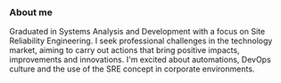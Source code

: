 <!--
### Hi there 👋
**LucasRejanio/LucasRejanio** is a ✨ _special_ ✨ repository because its `README.md` (this file) appears on your GitHub profile.

Here are some ideas to get you started:

- 🔭 I’m currently working on ...
- 🌱 I’m currently learning ...
- 👯 I’m looking to collaborate on ...
- 🤔 I’m looking for help with ...
- 💬 Ask me about ...
- 📫 How to reach me: ...
- 😄 Pronouns: ...
- ⚡ Fun fact: ...
-->
<!-- 
# Hi, I'm Lucas! -->
<!-- [![Github Badge](https://img.shields.io/badge/-Github-000?style=flat-square&logo=Github&logoColor=white&link=https://github.com/LucasRejanio)](https://github.com/LucasRejanio) -->
<!-- [![Linkedin Badge](https://img.shields.io/badge/-LinkedIn-blue?style=flat-square&logo=Linkedin&logoColor=white&link=https://www.linkedin.com/in/lucasrejanio/)](https://www.linkedin.com/in/lucasrejanio/) -->
<!--
<img align="right" src="https://raw.githubusercontent.com/MicaelliMedeiros/micaellimedeiros/master/image/computer-illustration.png" width="350"/>
-->
### About me

Graduated in Systems Analysis and Development with a focus on Site Reliability Engineering. I seek professional challenges in the technology market, aiming to carry out actions that bring positive impacts, improvements and innovations. I'm excited about automations, DevOps culture and the use of the SRE concept in corporate environments.

<!-- - Currently Site Reliability Engineer and DevOps working at Enjoei -->

<!-- ------- -->
<!-- ### **View my stats on Github** -->

<!-- ![Anurag's GitHub stats](https://github-readme-stats.vercel.app/api?username=LucasRejanio&count_private=true&show_icons=true&theme=dracula) -->
<!-- ![Anurag's GitHub stats](https://github-readme-stats.vercel.app/api?username=LucasRejanio&count_private=true&show_icons=true&theme=midnight-purple) -->
                              
<!-- --------
**Languages and Tools:**

<img alt="Python" src="https://img.shields.io/badge/python%20-%2314354C.svg?&style=for-the-badge&logo=python&logoColor=white"/> <img alt="AWS" src="https://img.shields.io/badge/AWS%20-%23FF9900.svg?&style=for-the-badge&logo=amazon-aws&logoColor=white"/> <img alt="Docker" src="https://img.shields.io/badge/docker%20-%230db7ed.svg?&style=for-the-badge&logo=docker&logoColor=white"/> <img alt="GitHub Actions" src="https://img.shields.io/badge/github%20actions%20-%232671E5.svg?&style=for-the-badge&logo=github%20actions&logoColor=white"/> <img alt="Git" src="https://img.shields.io/badge/git%20-%23F05033.svg?&style=for-the-badge&logo=git&logoColor=white"/> <img alt="Shell Script" src="https://img.shields.io/badge/shell_script%20-%23121011.svg?&style=for-the-badge&logo=gnu-bash&logoColor=white"/> -->
